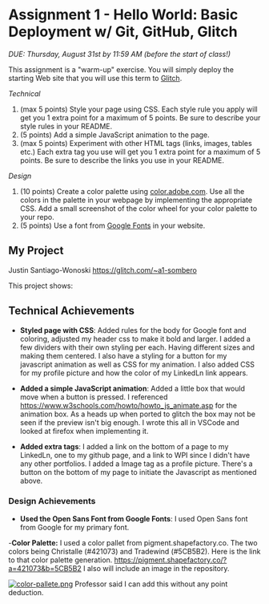 Assignment 1 - Hello World: Basic Deployment w/ Git, GitHub, Glitch
===

*DUE: Thursday, August 31st by 11:59 AM (before the start of class!)*  

This assignment is a "warm-up" exercise. 
You will simply deploy the starting Web site that you will use this term to [Glitch](http://www.glitch.com/). 

*Technical*
1. (max 5 points) Style your page using CSS. Each style rule you apply will get you 1 extra point for a maximum of 5 points. Be sure to describe your style rules in your README.
2. (5 points) Add a simple JavaScript animation to the page.
3. (max 5 points) Experiment with other HTML tags (links, images, tables etc.) Each extra tag you use will get you 1 extra point for a maximum of 5 points. Be sure to describe the links you use in your README.

*Design*
1. (10 points) Create a color palette using [color.adobe.com](https://color.adobe.com). Use all the colors in the palette in your webpage by implementing the appropriate CSS. Add a small screenshot of the color wheel for your color palette to your repo.
2. (5 points) Use a font from [Google Fonts](https://fonts.google.com) in your website.


My Project
---

Justin Santiago-Wonoski
https://glitch.com/~a1-sombero

This project shows:

## Technical Achievements
- **Styled page with CSS**: Added rules for the body for Google font and coloring, adjusted my header css to make it bold and larger. I added a few dividers with their own styling per each. Having different sizes and making them centered. I also have a styling for a button for my javascript animation as well as CSS for my animation. I also added CSS for my profile picture and how the color of my LinkedLn link appears. 

- **Added a simple JavaScript animation**: Added a little box that would move when a button is pressed. I referenced https://www.w3schools.com/howto/howto_js_animate.asp for the animation box. As a heads up when ported to glitch the box may not be seen if the preview isn't big enough. I wrote this all in VSCode and looked at firefox when 
implementing it.

- **Added extra tags**: I added a link on the bottom of a page to my LinkedLn, one to my github page, and a link to WPI since I didn't have any other portfolios. I added a Image tag as a profile picture. There's a button on the bottom of my page to initiate the Javascript as mentioned above.

### Design Achievements
- **Used the Open Sans Font from Google Fonts**: I used Open Sans font from Google for my primary font.

-**Color Palette:** I used a color pallet from pigment.shapefactory.co. The two colors being Christalle (#421073) and Tradewind (#5CB5B2). Here is the link to that color palette generation. https://pigment.shapefactory.co/?a=421073&b=5CB5B2 I also will include an image in the repository.

[![color-pallete.png](https://i.postimg.cc/YqhDG3Sm/color-pallete.png)](https://postimg.cc/ppMJ3Kz2) Professor said I can add this without any point deduction. 
